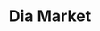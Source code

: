 ---
title: "Dia Market"
url: /ciudad-autonoma-de-buenos-aires/dia-market-avenida-cramer/
shop: Supermarkt
---